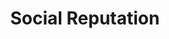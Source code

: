 ---
layout: components
title: Social Reputation
page_class: "social-reputation"
permalink: "/products/social-reputation"
page_sections:
- component: hero-1
  component_css: hero
  class: hero-sample
  headline: "Reputation Made Easy."
  text: "When it comes to healthcare marketing, your online reputation is extremely important. You can be top of Google for every medical keyword, but if you’re online reviews are poor you will lose potential new patients."
  btn:
  img: "../img/products/social-reputation/hero-img.svg" 
- component: text-component
  component_css: text-component
  class: social-reputation__text-component--1
  headline: 
  - headline: "Headline"
  text: "Lorem ipsum dolor sit amet, consectetur adipiscing elit, sed do eiusmod tempor incididunt ut labore et dolore magna aliqua. Ut enim ad minim veniam, quis nostrud exercitation ullamco laboris nisi ut aliquip ex ea commodo consequat. Duis aute irure dolor in reprehenderit in voluptate velit esse cillum dolore eu fugiat nulla pariatur."
  btn:
  - btn-link: "#"
    btn-label: "Learn More"
---